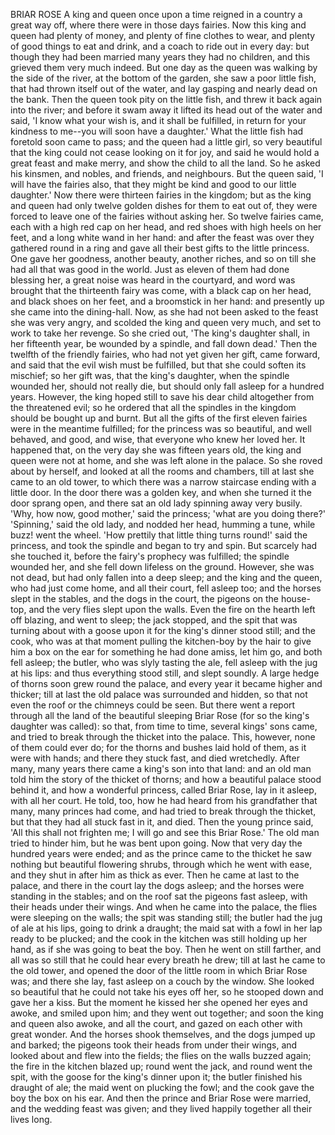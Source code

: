 BRIAR ROSE
A
king
and
queen
once
upon
a
time
reigned
in
a
country
a
great
way
off,
where
there
were
in
those
days
fairies.
Now
this
king
and
queen
had
plenty
of
money,
and
plenty
of
fine
clothes
to
wear,
and
plenty
of
good
things
to
eat
and
drink,
and
a
coach
to
ride
out
in
every
day:
but
though
they
had
been
married
many
years
they
had
no
children,
and
this
grieved
them
very
much
indeed.
But
one
day
as
the
queen
was
walking
by
the
side
of
the
river,
at
the
bottom
of
the
garden,
she
saw
a
poor
little
fish,
that
had
thrown
itself
out
of
the
water,
and
lay
gasping
and
nearly
dead
on
the
bank.
Then
the
queen
took
pity
on
the
little
fish,
and
threw
it
back
again
into
the
river;
and
before
it
swam
away
it
lifted
its
head
out
of
the
water
and
said,
'I
know
what
your
wish
is,
and
it
shall
be
fulfilled,
in
return
for
your
kindness
to
me--you
will
soon
have
a
daughter.'
What
the
little
fish
had
foretold
soon
came
to
pass;
and
the
queen
had
a
little
girl,
so
very
beautiful
that
the
king
could
not
cease
looking
on
it
for
joy,
and
said
he
would
hold
a
great
feast
and
make
merry,
and
show
the
child
to
all
the
land.
So
he
asked
his
kinsmen,
and
nobles,
and
friends,
and
neighbours.
But
the
queen
said,
'I
will
have
the
fairies
also,
that
they
might
be
kind
and
good
to
our
little
daughter.'
Now
there
were
thirteen
fairies
in
the
kingdom;
but
as
the
king
and
queen
had
only
twelve
golden
dishes
for
them
to
eat
out
of,
they
were
forced
to
leave
one
of
the
fairies
without
asking
her.
So
twelve
fairies
came,
each
with
a
high
red
cap
on
her
head,
and
red
shoes
with
high
heels
on
her
feet,
and
a
long
white
wand
in
her
hand:
and
after
the
feast
was
over
they
gathered
round
in
a
ring
and
gave
all
their
best
gifts
to
the
little
princess.
One
gave
her
goodness,
another
beauty,
another
riches,
and
so
on
till
she
had
all
that
was
good
in
the
world.
Just
as
eleven
of
them
had
done
blessing
her,
a
great
noise
was
heard
in
the
courtyard,
and
word
was
brought
that
the
thirteenth
fairy
was
come,
with
a
black
cap
on
her
head,
and
black
shoes
on
her
feet,
and
a
broomstick
in
her
hand:
and
presently
up
she
came
into
the
dining-hall.
Now,
as
she
had
not
been
asked
to
the
feast
she
was
very
angry,
and
scolded
the
king
and
queen
very
much,
and
set
to
work
to
take
her
revenge.
So
she
cried
out,
'The
king's
daughter
shall,
in
her
fifteenth
year,
be
wounded
by
a
spindle,
and
fall
down
dead.'
Then
the
twelfth
of
the
friendly
fairies,
who
had
not
yet
given
her
gift,
came
forward,
and
said
that
the
evil
wish
must
be
fulfilled,
but
that
she
could
soften
its
mischief;
so
her
gift
was,
that
the
king's
daughter,
when
the
spindle
wounded
her,
should
not
really
die,
but
should
only
fall
asleep
for
a
hundred
years.
However,
the
king
hoped
still
to
save
his
dear
child
altogether
from
the
threatened
evil;
so
he
ordered
that
all
the
spindles
in
the
kingdom
should
be
bought
up
and
burnt.
But
all
the
gifts
of
the
first
eleven
fairies
were
in
the
meantime
fulfilled;
for
the
princess
was
so
beautiful,
and
well
behaved,
and
good,
and
wise,
that
everyone
who
knew
her
loved
her.
It
happened
that,
on
the
very
day
she
was
fifteen
years
old,
the
king
and
queen
were
not
at
home,
and
she
was
left
alone
in
the
palace.
So
she
roved
about
by
herself,
and
looked
at
all
the
rooms
and
chambers,
till
at
last
she
came
to
an
old
tower,
to
which
there
was
a
narrow
staircase
ending
with
a
little
door.
In
the
door
there
was
a
golden
key,
and
when
she
turned
it
the
door
sprang
open,
and
there
sat
an
old
lady
spinning
away
very
busily.
'Why,
how
now,
good
mother,'
said
the
princess;
'what
are
you
doing
there?'
'Spinning,'
said
the
old
lady,
and
nodded
her
head,
humming
a
tune,
while
buzz!
went
the
wheel.
'How
prettily
that
little
thing
turns
round!'
said
the
princess,
and
took
the
spindle
and
began
to
try
and
spin.
But
scarcely
had
she
touched
it,
before
the
fairy's
prophecy
was
fulfilled;
the
spindle
wounded
her,
and
she
fell
down
lifeless
on
the
ground.
However,
she
was
not
dead,
but
had
only
fallen
into
a
deep
sleep;
and
the
king
and
the
queen,
who
had
just
come
home,
and
all
their
court,
fell
asleep
too;
and
the
horses
slept
in
the
stables,
and
the
dogs
in
the
court,
the
pigeons
on
the
house-top,
and
the
very
flies
slept
upon
the
walls.
Even
the
fire
on
the
hearth
left
off
blazing,
and
went
to
sleep;
the
jack
stopped,
and
the
spit
that
was
turning
about
with
a
goose
upon
it
for
the
king's
dinner
stood
still;
and
the
cook,
who
was
at
that
moment
pulling
the
kitchen-boy
by
the
hair
to
give
him
a
box
on
the
ear
for
something
he
had
done
amiss,
let
him
go,
and
both
fell
asleep;
the
butler,
who
was
slyly
tasting
the
ale,
fell
asleep
with
the
jug
at
his
lips:
and
thus
everything
stood
still,
and
slept
soundly.
A
large
hedge
of
thorns
soon
grew
round
the
palace,
and
every
year
it
became
higher
and
thicker;
till
at
last
the
old
palace
was
surrounded
and
hidden,
so
that
not
even
the
roof
or
the
chimneys
could
be
seen.
But
there
went
a
report
through
all
the
land
of
the
beautiful
sleeping
Briar
Rose
(for
so
the
king's
daughter
was
called):
so
that,
from
time
to
time,
several
kings'
sons
came,
and
tried
to
break
through
the
thicket
into
the
palace.
This,
however,
none
of
them
could
ever
do;
for
the
thorns
and
bushes
laid
hold
of
them,
as
it
were
with
hands;
and
there
they
stuck
fast,
and
died
wretchedly.
After
many,
many
years
there
came
a
king's
son
into
that
land:
and
an
old
man
told
him
the
story
of
the
thicket
of
thorns;
and
how
a
beautiful
palace
stood
behind
it,
and
how
a
wonderful
princess,
called
Briar
Rose,
lay
in
it
asleep,
with
all
her
court.
He
told,
too,
how
he
had
heard
from
his
grandfather
that
many,
many
princes
had
come,
and
had
tried
to
break
through
the
thicket,
but
that
they
had
all
stuck
fast
in
it,
and
died.
Then
the
young
prince
said,
'All
this
shall
not
frighten
me;
I
will
go
and
see
this
Briar
Rose.'
The
old
man
tried
to
hinder
him,
but
he
was
bent
upon
going.
Now
that
very
day
the
hundred
years
were
ended;
and
as
the
prince
came
to
the
thicket
he
saw
nothing
but
beautiful
flowering
shrubs,
through
which
he
went
with
ease,
and
they
shut
in
after
him
as
thick
as
ever.
Then
he
came
at
last
to
the
palace,
and
there
in
the
court
lay
the
dogs
asleep;
and
the
horses
were
standing
in
the
stables;
and
on
the
roof
sat
the
pigeons
fast
asleep,
with
their
heads
under
their
wings.
And
when
he
came
into
the
palace,
the
flies
were
sleeping
on
the
walls;
the
spit
was
standing
still;
the
butler
had
the
jug
of
ale
at
his
lips,
going
to
drink
a
draught;
the
maid
sat
with
a
fowl
in
her
lap
ready
to
be
plucked;
and
the
cook
in
the
kitchen
was
still
holding
up
her
hand,
as
if
she
was
going
to
beat
the
boy.
Then
he
went
on
still
farther,
and
all
was
so
still
that
he
could
hear
every
breath
he
drew;
till
at
last
he
came
to
the
old
tower,
and
opened
the
door
of
the
little
room
in
which
Briar
Rose
was;
and
there
she
lay,
fast
asleep
on
a
couch
by
the
window.
She
looked
so
beautiful
that
he
could
not
take
his
eyes
off
her,
so
he
stooped
down
and
gave
her
a
kiss.
But
the
moment
he
kissed
her
she
opened
her
eyes
and
awoke,
and
smiled
upon
him;
and
they
went
out
together;
and
soon
the
king
and
queen
also
awoke,
and
all
the
court,
and
gazed
on
each
other
with
great
wonder.
And
the
horses
shook
themselves,
and
the
dogs
jumped
up
and
barked;
the
pigeons
took
their
heads
from
under
their
wings,
and
looked
about
and
flew
into
the
fields;
the
flies
on
the
walls
buzzed
again;
the
fire
in
the
kitchen
blazed
up;
round
went
the
jack,
and
round
went
the
spit,
with
the
goose
for
the
king's
dinner
upon
it;
the
butler
finished
his
draught
of
ale;
the
maid
went
on
plucking
the
fowl;
and
the
cook
gave
the
boy
the
box
on
his
ear.
And
then
the
prince
and
Briar
Rose
were
married,
and
the
wedding
feast
was
given;
and
they
lived
happily
together
all
their
lives
long.
